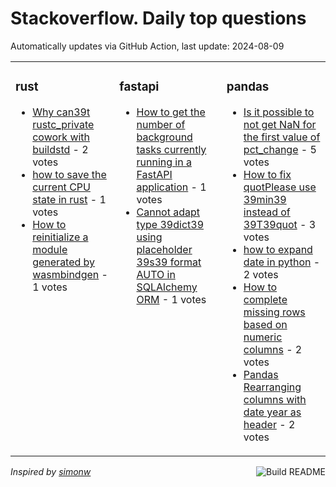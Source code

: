 # Stackoverflow. Daily top questions 

Automatically updates via GitHub Action, last update: <!-- date starts -->2024-08-09<!-- date ends -->


<table><tr><td valign="top" width="33%">

### rust
<!-- rust starts -->
* [Why can39t rustc_private cowork with buildstd](https://stackoverflow.com/questions/78848435/why-cant-rustc-private-cowork-with-build-std) - 2 votes
* [how to save the current CPU state in rust](https://stackoverflow.com/questions/78853629/how-to-save-the-current-cpu-state-in-rust) - 1 votes
* [How to reinitialize a module generated by wasmbindgen](https://stackoverflow.com/questions/78852367/how-to-re-initialize-a-module-generated-by-wasm-bindgen) - 1 votes
<!-- rust ends -->
</td><td valign="top" width="34%">


### fastapi
<!-- fastapi starts -->
* [How to get the number of background tasks currently running in a FastAPI application](https://stackoverflow.com/questions/78849149/how-to-get-the-number-of-background-tasks-currently-running-in-a-fastapi-applica) - 1 votes
* [Cannot adapt type 39dict39 using placeholder 39s39 format AUTO in SQLAlchemy ORM](https://stackoverflow.com/questions/78849373/cannot-adapt-type-dict-using-placeholder-s-format-auto-in-sqlalchemy-orm) - 1 votes
<!-- fastapi ends -->
</td><td valign="top" width="34%">


### pandas
<!-- pandas starts -->
* [Is it possible to not get NaN for the first value of pct_change](https://stackoverflow.com/questions/78851490/is-it-possible-to-not-get-nan-for-the-first-value-of-pct-change) - 5 votes
* [How to fix quotPlease use 39min39 instead of 39T39quot](https://stackoverflow.com/questions/78849095/how-to-fix-please-use-min-instead-of-t) - 3 votes
* [how to expand date in python](https://stackoverflow.com/questions/78847792/how-to-expand-date-in-python) - 2 votes
* [How to complete missing rows based on numeric columns](https://stackoverflow.com/questions/78847554/how-to-complete-missing-rows-based-on-numeric-columns) - 2 votes
* [Pandas  Rearranging columns with date year as header](https://stackoverflow.com/questions/78852009/pandas-re-arranging-columns-with-date-year-as-header) - 2 votes
<!-- pandas ends -->
</td></tr></table>

<a href="https://github.com/hp0404/hp0404/actions"><img src="https://github.com/hp0404/hp0404/workflows/Build%20README/badge.svg" align="right" alt="Build README"></a> <p>*Inspired by  [simonw](https://github.com/simonw/simonw)*</p>
